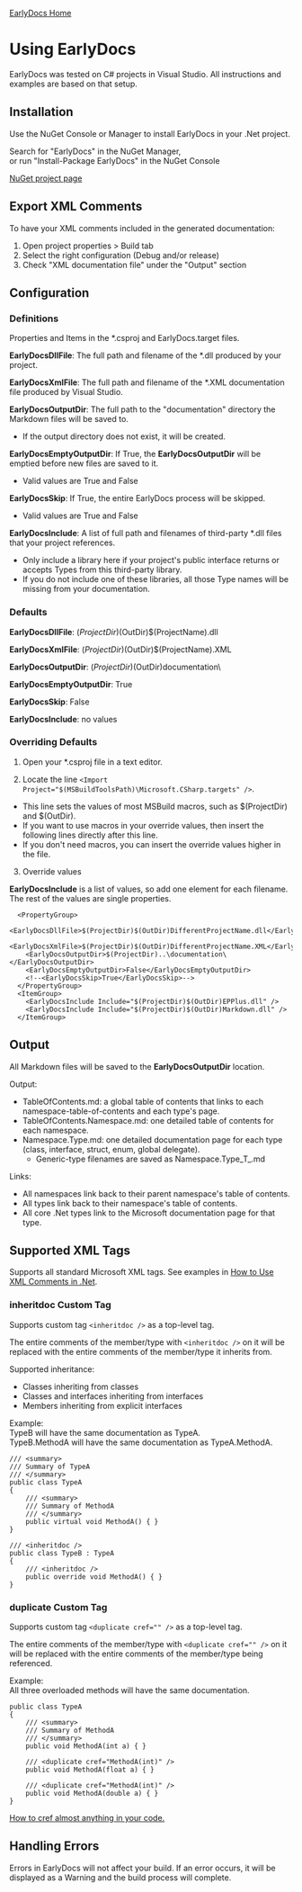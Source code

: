 [EarlyDocs Home](README.md)

# Using EarlyDocs

EarlyDocs was tested on C# projects in Visual Studio. All instructions and examples are based on that setup.

## Installation

Use the NuGet Console or Manager to install EarlyDocs in your .Net project.

Search for "EarlyDocs" in the NuGet Manager,  
or run "Install-Package EarlyDocs" in the NuGet Console

[NuGet project page](https://www.nuget.org/packages/EarlyDocs/)

## Export XML Comments

To have your XML comments included in the generated documentation:

1. Open project properties > Build tab
2. Select the right configuration (Debug and/or release)
3. Check "XML documentation file" under the "Output" section

## Configuration

### Definitions

Properties and Items in the *.csproj and EarlyDocs.target files.

**EarlyDocsDllFile**: The full path and filename of the *.dll produced by your project.

**EarlyDocsXmlFile**: The full path and filename of the *.XML documentation file produced by Visual Studio.

**EarlyDocsOutputDir**: The full path to the "documentation" directory the Markdown files will be saved to.
* If the output directory does not exist, it will be created.

**EarlyDocsEmptyOutputDir**: If True, the **EarlyDocsOutputDir** will be emptied before new files are saved to it.
* Valid values are True and False

**EarlyDocsSkip**: If True, the entire EarlyDocs process will be skipped.
* Valid values are True and False

**EarlyDocsInclude**: A list of full path and filenames of third-party *.dll files that your project references.
* Only include a library here if your project's public interface returns or accepts Types from this third-party library.
* If you do not include one of these libraries, all those Type names will be missing from your documentation.

### Defaults

**EarlyDocsDllFile**: $(ProjectDir)$(OutDir)$(ProjectName).dll

**EarlyDocsXmlFile**: $(ProjectDir)$(OutDir)$(ProjectName).XML

**EarlyDocsOutputDir**: $(ProjectDir)$(OutDir)documentation\

**EarlyDocsEmptyOutputDir**: True

**EarlyDocsSkip**: False

**EarlyDocsInclude**: no values

### Overriding Defaults

1) Open your *.csproj file in a text editor.

2) Locate the line `<Import Project="$(MSBuildToolsPath)\Microsoft.CSharp.targets" />`.
* This line sets the values of most MSBuild macros, such as $(ProjectDir) and $(OutDir).
* If you want to use macros in your override values, then insert the following lines directly after this line.
* If you don't need macros, you can insert the override values higher in the file.

3) Override values

**EarlyDocsInclude** is a list of values, so add one element for each filename. The rest of the values are single properties.

```
  <PropertyGroup>
    <EarlyDocsDllFile>$(ProjectDir)$(OutDir)DifferentProjectName.dll</EarlyDocsDllFile>
    <EarlyDocsXmlFile>$(ProjectDir)$(OutDir)DifferentProjectName.XML</EarlyDocsXmlFile>
    <EarlyDocsOutputDir>$(ProjectDir)..\documentation\</EarlyDocsOutputDir>
    <EarlyDocsEmptyOutputDir>False</EarlyDocsEmptyOutputDir>
    <!--<EarlyDocsSkip>True</EarlyDocsSkip>-->
  </PropertyGroup>
  <ItemGroup>
    <EarlyDocsInclude Include="$(ProjectDir)$(OutDir)EPPlus.dll" />
    <EarlyDocsInclude Include="$(ProjectDir)$(OutDir)Markdown.dll" />
  </ItemGroup>
```

## Output

All Markdown files will be saved to the **EarlyDocsOutputDir** location.

Output:
* TableOfContents.md: a global table of contents that links to each namespace-table-of-contents and each type's page.
* TableOfContents.Namespace.md: one detailed table of contents for each namespace.
* Namespace.Type.md: one detailed documentation page for each type (class, interface, struct, enum, global delegate).
  * Generic-type filenames are saved as Namespace.Type_T_.md
  
Links:
* All namespaces link back to their parent namespace's table of contents.
* All types link back to their namespace's table of contents.
* All core .Net types link to the Microsoft documentation page for that type.

## Supported XML Tags

Supports all standard Microsoft XML tags. See examples in [How to Use XML Comments in .Net](HowToUseXmlComments.md).

### inheritdoc Custom Tag

Supports custom tag `<inheritdoc />` as a top-level tag.

The entire comments of the member/type with `<inheritdoc />` on it will be replaced with the entire comments of the member/type it inherits from.

Supported inheritance: 
* Classes inheriting from classes
* Classes and interfaces inheriting from interfaces
* Members inheriting from explicit interfaces

Example:  
TypeB will have the same documentation as TypeA.  
TypeB.MethodA will have the same documentation as TypeA.MethodA.  
```
/// <summary>
/// Summary of TypeA
/// </summary>
public class TypeA
{
	/// <summary>
	/// Summary of MethodA
	/// </summary>
	public virtual void MethodA() { }
}

/// <inheritdoc />
public class TypeB : TypeA
{
	/// <inheritdoc />
	public override void MethodA() { }
}
```

### duplicate Custom Tag

Supports custom tag `<duplicate cref="" />` as a top-level tag.

The entire comments of the member/type with `<duplicate cref="" />` on it will be replaced with the entire comments of the member/type being referenced.

Example:  
All three overloaded methods will have the same documentation.  
```
public class TypeA
{
	/// <summary>
	/// Summary of MethodA
	/// </summary>
	public void MethodA(int a) { }

	/// <duplicate cref="MethodA(int)" />
	public void MethodA(float a) { }
	
	/// <duplicate cref="MethodA(int)" />
	public void MethodA(double a) { }
}
```

[How to cref almost anything in your code.](HowToUseXmlComments.md#cref-attribute)

## Handling Errors

Errors in EarlyDocs will not affect your build. If an error occurs, it will be displayed as a Warning and the build process will complete.
